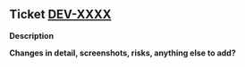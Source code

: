 Ticket [DEV-XXXX](https://fairhq.atlassian.net/browse/DEV-XXXX)
---

**Description**


**Changes in detail, screenshots, risks, anything else to add?**
